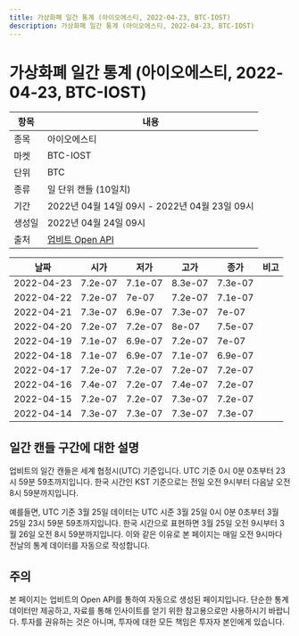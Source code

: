 ```yaml
---
title: 가상화폐 일간 통계 (아이오에스티, 2022-04-23, BTC-IOST)
description: 가상화폐 일간 통계 (아이오에스티, 2022-04-23, BTC-IOST)
---
```



가상화폐 일간 통계 (아이오에스티, 2022-04-23, BTC-IOST)
===

|항목|내용|
|--|--|
|종목|아이오에스티|
|마켓|BTC-IOST|
|단위|BTC|
|종류|일 단위 캔들 (10일치)|
|기간|2022년 04월 14일 09시 - 2022년 04월 23일 09시|
|생성일|2022년 04월 24일 09시|
|출처|[업비트 Open API](https://docs.upbit.com)|


|날짜|시가|저가|고가|종가|비고|
|--|--|--|--|--|--|
|2022-04-23|7.2e-07|7.1e-07|8.3e-07|7.3e-07|    |
|2022-04-22|7.2e-07|7e-07|7.2e-07|7.1e-07|    |
|2022-04-21|7.3e-07|6.9e-07|7.3e-07|7e-07|    |
|2022-04-20|7.2e-07|7.2e-07|8e-07|7.5e-07|    |
|2022-04-19|7.1e-07|6.9e-07|7.2e-07|7e-07|    |
|2022-04-18|7.1e-07|6.9e-07|7.1e-07|6.9e-07|    |
|2022-04-17|7.2e-07|7.2e-07|7.2e-07|7.2e-07|    |
|2022-04-16|7.4e-07|7.2e-07|7.4e-07|7.2e-07|    |
|2022-04-15|7.2e-07|7.2e-07|7.3e-07|7.2e-07|    |
|2022-04-14|7.3e-07|7.3e-07|7.3e-07|7.3e-07|    |


일간 캔들 구간에 대한 설명
---


업비트의 일간 캔들은 세계 협정시(UTC) 기준입니다. 
UTC 기준 0시 0분 0초부터 23시 59분 59초까지입니다. 
한국 시간인 KST 기준으로는 전일 오전 9시부터 다음날 오전 8시 59분까지입니다. 


예를들면, UTC 기준 3월 25일 데이터는 UTC 시준 3월 25일 0시 0분 0초부터 3월 25일 23시 59분 59초까지입니다. 
한국 시간으로 표현하면 3월 25일 오전 9시부터 3월 26일 오전 8시 59분까지입니다. 
이와 같은 이유로 본 페이지는 매일 오전 9시마다 전날의 통계 데이터를 자동으로 작성합니다. 


주의
---


본 페이지는 업비트의 Open API를 통하여 자동으로 생성된 페이지입니다. 
단순한 통계 데이터만 제공하고, 자료를 통해 인사이트를 얻기 위한 참고용으로만 사용하시기 바랍니다. 
투자를 권유하는 것은 아니며, 투자에 대한 모든 책임은 투자자 본인에게 있습니다. 
